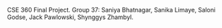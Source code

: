 CSE 360 Final Project.
Group 37: Saniya Bhatnagar, Sanika Limaye, Saloni Godse, Jack Pawlowski, Shynggys Zhambyl.
